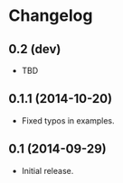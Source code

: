 Changelog
=========

0.2 (dev)
---------

- TBD

0.1.1 (2014-10-20)
------------------

- Fixed typos in examples.

0.1 (2014-09-29)
----------------

 - Initial release.
